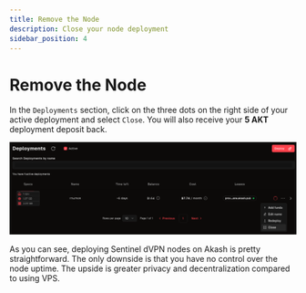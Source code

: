 ```yaml
---
title: Remove the Node
description: Close your node deployment
sidebar_position: 4
---
```


# Remove the Node

In the `Deployments` section, click on the three dots on the right side of your active deployment and select `Close`. You will also receive your **5 AKT** deployment deposit back.

![Remove the Node](/img/akash/close.png)

As you can see, deploying Sentinel dVPN nodes on Akash is pretty straightforward. The only downside is that you have no control over the node uptime. The upside is greater privacy and decentralization compared to using VPS.